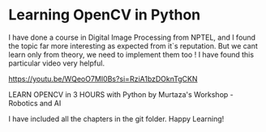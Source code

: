 
# Learning OpenCV in Python

I have done a course in Digital Image Processing from NPTEL, and I found the topic far more  interesting as expected from it`s reputation. But we cant learn only from theory, we need to implement them too ! I have found this particular video  very helpful.

https://youtu.be/WQeoO7MI0Bs?si=RziA1bzDOknTgCKN    

   LEARN OPENCV in 3 HOURS with Python by Murtaza's Workshop - Robotics and AI


I have included all the chapters in the git folder.
Happy Learning! 
